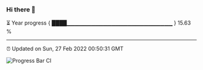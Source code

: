 ### Hi there 👋

⏳ Year progress { ████▁▁▁▁▁▁▁▁▁▁▁▁▁▁▁▁▁▁▁▁▁▁▁▁▁▁ } 15.63 %

---

⏰ Updated on Sun, 27 Feb 2022 00:50:31 GMT

![Progress Bar CI](https://github.com/liununu/liununu/workflows/Progress%20Bar%20CI/badge.svg)
